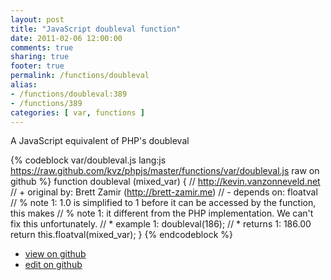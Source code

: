 ```yaml
---
layout: post
title: "JavaScript doubleval function"
date: 2011-02-06 12:00:00
comments: true
sharing: true
footer: true
permalink: /functions/doubleval
alias:
- /functions/doubleval:389
- /functions/389
categories: [ var, functions ]
---
```

A JavaScript equivalent of PHP's doubleval
<!-- more -->
{% codeblock var/doubleval.js lang:js https://raw.github.com/kvz/phpjs/master/functions/var/doubleval.js raw on github %}
function doubleval (mixed_var) {
    // http://kevin.vanzonneveld.net
    // +   original by: Brett Zamir (http://brett-zamir.me)
    //  -   depends on: floatval
    // %        note 1: 1.0 is simplified to 1 before it can be accessed by the function, this makes
    // %        note 1: it different from the PHP implementation. We can't fix this unfortunately.
    // *     example 1: doubleval(186);
    // *     returns 1: 186.00
    return this.floatval(mixed_var);
}
{% endcodeblock %}
<ul>
 <li><a href="https://github.com/kvz/phpjs/blob/master/functions/var/doubleval.js">view on github</a></li>
 <li><a href="https://github.com/kvz/phpjs/edit/master/functions/var/doubleval.js">edit on github</a></li>
</ul>
